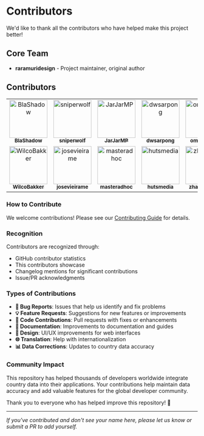 # Contributors

We'd like to thank all the contributors who have helped make this project better!

## Core Team

- **raramuridesign** - Project maintainer, original author

## Contributors

<!-- Contributors will be automatically updated by GitHub Actions -->

<table>
  <tr>
    <td align="center">
      <a href="https://github.com/BlaShadow">
        <img src="https://avatars.githubusercontent.com/BlaShadow?s=100" width="100px;" alt="BlaShadow"/>
        <br />
        <sub><b>BlaShadow</b></sub>
      </a>
    </td>
    <td align="center">
      <a href="https://github.com/sniperwolf">
        <img src="https://avatars.githubusercontent.com/sniperwolf?s=100" width="100px;" alt="sniperwolf"/>
        <br />
        <sub><b>sniperwolf</b></sub>
      </a>
    </td>
    <td align="center">
      <a href="https://github.com/JarJarMP">
        <img src="https://avatars.githubusercontent.com/JarJarMP?s=100" width="100px;" alt="JarJarMP"/>
        <br />
        <sub><b>JarJarMP</b></sub>
      </a>
    </td>
    <td align="center">
      <a href="https://github.com/dwsarpong">
        <img src="https://avatars.githubusercontent.com/dwsarpong?s=100" width="100px;" alt="dwsarpong"/>
        <br />
        <sub><b>dwsarpong</b></sub>
      </a>
    </td>
    <td align="center">
      <a href="https://github.com/omerasif57">
        <img src="https://avatars.githubusercontent.com/omerasif57?s=100" width="100px;" alt="omerasif57"/>
        <br />
        <sub><b>omerasif57</b></sub>
      </a>
    </td>
  </tr>
  <tr>
    <td align="center">
      <a href="https://github.com/WilcoBakker">
        <img src="https://avatars.githubusercontent.com/WilcoBakker?s=100" width="100px;" alt="WilcoBakker"/>
        <br />
        <sub><b>WilcoBakker</b></sub>
      </a>
    </td>
    <td align="center">
      <a href="https://github.com/josevieirame">
        <img src="https://avatars.githubusercontent.com/josevieirame?s=100" width="100px;" alt="josevieirame"/>
        <br />
        <sub><b>josevieirame</b></sub>
      </a>
    </td>
    <td align="center">
      <a href="https://github.com/masteradhoc">
        <img src="https://avatars.githubusercontent.com/masteradhoc?s=100" width="100px;" alt="masteradhoc"/>
        <br />
        <sub><b>masteradhoc</b></sub>
      </a>
    </td>
    <td align="center">
      <a href="https://github.com/hutsmedia">
        <img src="https://avatars.githubusercontent.com/hutsmedia?s=100" width="100px;" alt="hutsmedia"/>
        <br />
        <sub><b>hutsmedia</b></sub>
      </a>
    </td>
    <td align="center">
      <a href="https://github.com/zhangzhu95">
        <img src="https://avatars.githubusercontent.com/zhangzhu95?s=100" width="100px;" alt="zhangzhu95"/>
        <br />
        <sub><b>zhangzhu95</b></sub>
      </a>
    </td>
  </tr>
</table>

### How to Contribute

We welcome contributions! Please see our [Contributing Guide](CONTRIBUTING.md) for details.

### Recognition

Contributors are recognized through:
- GitHub contributor statistics
- This contributors showcase
- Changelog mentions for significant contributions
- Issue/PR acknowledgments

### Types of Contributions

- **🐛 Bug Reports**: Issues that help us identify and fix problems
- **💡 Feature Requests**: Suggestions for new features or improvements
- **🔧 Code Contributions**: Pull requests with fixes or enhancements
- **📖 Documentation**: Improvements to documentation and guides
- **🎨 Design**: UI/UX improvements for web interfaces
- **🌐 Translation**: Help with internationalization
- **📊 Data Corrections**: Updates to country data accuracy

### Community Impact

This repository has helped thousands of developers worldwide integrate country data into their applications. Your contributions help maintain data accuracy and add valuable features for the global developer community.

Thank you to everyone who has helped improve this repository! 🌟

---

*If you've contributed and don't see your name here, please let us know or submit a PR to add yourself.*